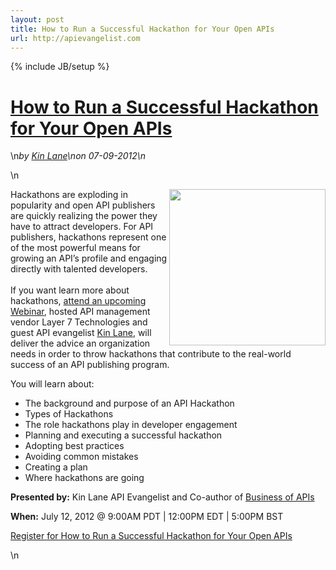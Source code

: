 ```yaml
---
layout: post
title: How to Run a Successful Hackathon for Your Open APIs
url: http://apievangelist.com
---
```

{% include JB/setup %}<h1 class="title"><a href="#" rel="bookmark" title="How to Run a Successful Hackathon for Your Open APIs">How to Run a Successful Hackathon for Your Open APIs</a></h1>\n<i><span class="small">by</span> <a href="https://plus.google.com/106460238807821851374" rel="author">Kin Lane</a>\n<span class="small">on</span> <span class="post-date">07-09-2012</span>\n</i><p></p>\n<p><img src="http://kinlane-productions.s3.amazonaws.com/api-service-providers/layer7-logo.png" alt="" width="250" align="right" /></p>
<p>Hackathons are exploding in popularity and open API publishers are quickly realizing the power they have to attract developers. For API publishers, hackathons represent one of the most powerful means for growing an API&rsquo;s profile and engaging directly with talented developers.&nbsp;<br /><br />If you want learn more about hackathons, <a href="http://www.layer7tech.com/trial/webinar_register.php?leadid=L7KinL&amp;elq=763d038da01b4cee8df50ba1318b8a31">attend an upcoming Webinar</a>, hosted API management vendor Layer 7 Technologies and guest API evangelist <a title="Kin Lane" href="http://kinlane.com/about/">Kin Lane</a>, will deliver the advice an organization needs in order to throw hackathons that contribute to the real-world success of an API publishing program.</p>
<p>You will learn about:</p>
<ul class="mainlist">
<li>The background and purpose of an API Hackathon</li>
<li>Types of Hackathons</li>
<li>The role hackathons play in developer engagement</li>
<li>Planning and executing a successful hackathon</li>
<li>Adopting best practices</li>
<li>Avoiding common mistakes</li>
<li>Creating a plan</li>
<li>Where hackathons are going</li>
</ul>
<p><strong>Presented by:</strong> Kin Lane&nbsp;API Evangelist and Co-author of <a title="Business of APIS" href="http://apievangelist.com/business_of_apis.php">Business of APIs</a>&nbsp;</p>
<p><strong>When:</strong> July 12, 2012 @ 9:00AM PDT | 12:00PM EDT | 5:00PM BST</p>
<p><a title="Register for How to Run a Successful Hackathon" href="http://www.layer7tech.com/trial/webinar_register.php?leadid=L7KinL&amp;elq=763d038da01b4cee8df50ba1318b8a31">Register for How to Run a Successful Hackathon for Your Open APIs</a></p>\n